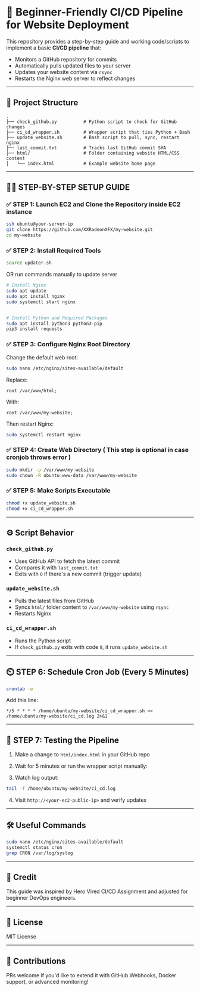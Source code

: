 # 🚀 Beginner-Friendly CI/CD Pipeline for Website Deployment

This repository provides a step-by-step guide and working code/scripts to implement a basic **CI/CD pipeline** that:

* Monitors a GitHub repository for commits
* Automatically pulls updated files to your server
* Updates your website content via `rsync`
* Restarts the Nginx web server to reflect changes

---

## 📁 Project Structure

```
.
├── check_github.py          # Python script to check for GitHub changes
├── ci_cd_wrapper.sh         # Wrapper script that ties Python + Bash
├── update_website.sh        # Bash script to pull, sync, restart nginx
├── last_commit.txt          # Tracks last GitHub commit SHA
├── html/                    # Folder containing website HTML/CSS content
│   └── index.html           # Example website home page
```

---

## 🧑‍💻 STEP-BY-STEP SETUP GUIDE

### ✅ STEP 1: Launch EC2 and Clone the Repository inside EC2 instance 

```bash
ssh ubuntu@your-server-ip
git clone https://github.com/XXRadeonXFX/my-website.git
cd my-website
```

### ✅ STEP 2: Install Required Tools

```bash
source updater.sh
```
 OR run commands manually to update server

```bash
# Install Nginx
sudo apt update
sudo apt install nginx
sudo systemctl start nginx


# Install Python and Required Packages
sudo apt install python3 python3-pip
pip3 install requests
```

### ✅ STEP 3: Configure Nginx Root Directory

Change the default web root:

```bash
sudo nano /etc/nginx/sites-available/default
```

Replace:

```nginx
root /var/www/html;
```

With:

```nginx
root /var/www/my-website;
```

Then restart Nginx:

```bash
sudo systemctl restart nginx
```

### ✅ STEP 4: Create Web Directory ( This step is optional in case cronjob throws error )

```bash
sudo mkdir -p /var/www/my-website
sudo chown -R ubuntu:www-data /var/www/my-website
```

### ✅ STEP 5: Make Scripts Executable

```bash
chmod +x update_website.sh
chmod +x ci_cd_wrapper.sh
```

---

## ⚙️ Script Behavior

### `check_github.py`

* Uses GitHub API to fetch the latest commit
* Compares it with `last_commit.txt`
* Exits with `0` if there's a new commit (trigger update)

### `update_website.sh`

* Pulls the latest files from GitHub
* Syncs `html/` folder content to `/var/www/my-website` using `rsync`
* Restarts Nginx

### `ci_cd_wrapper.sh`

* Runs the Python script
* If `check_github.py` exits with code `0`, it runs `update_website.sh`

---

## ⏲️ STEP 6: Schedule Cron Job (Every 5 Minutes)

```bash
crontab -e
```

Add this line:

```cron
*/5 * * * * /home/ubuntu/my-website/ci_cd_wrapper.sh >> /home/ubuntu/my-website/ci_cd.log 2>&1
```

---

## 🧪 STEP 7: Testing the Pipeline

1. Make a change to `html/index.html` in your GitHub repo
2. Wait for 5 minutes or run the wrapper script manually:

3. Watch log output:

```bash
tail -f /home/ubuntu/my-website/ci_cd.log
```

4. Visit `http://<your-ec2-public-ip>` and verify updates

---

## 🛠️ Useful Commands

```bash
sudo nano /etc/nginx/sites-available/default
systemctl status cron
grep CRON /var/log/syslog
```

---

## 🙌 Credit

This guide was inspired by Hero Vired CI/CD Assignment and adjusted for beginner DevOps engineers.

---

## 📎 License

MIT License

---

## 🤝 Contributions

PRs welcome if you'd like to extend it with GitHub Webhooks, Docker support, or advanced monitoring!
